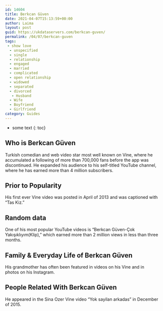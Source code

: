 ```yaml
---
id: 14604
title: Berkcan Güven
date: 2021-04-07T15:13:59+00:00
author: Laima
layout: post
guid: https://ukdataservers.com/berkcan-guven/
permalink: /04/07/berkcan-guven
tags:
 - show love
  - unspecified
  - single
  - relationship
  - engaged
  - married
  - complicated
  - open relationship
  - widowed
  - separated
  - divorced
   - Husband
  - Wife
  - Boyfriend
  - Girlfriend
category: Guides
---
```


* some text
{: toc}


## Who is Berkcan Güven
                  
                  
                  
Turkish comedian and web video star most well known on Vine, where he accumulated a following of more than 700,000 fans before the app was discontinued. He expanded his audience to his self-titled YouTube channel, where he has earned more than 4 million subscribers. 
                  
              
            
              
            
                
                
                
## Prior to Popularity
                  
                  
                  
His first ever Vine video was posted in April of 2013 and was captioned with &#8220;Tas Kiz.&#8221;
                  
              
            
              
            
                
                
                
## Random data
                  
                  
                  
One of his most popular YouTube videos is &#8220;Berkcan Güven-Çok Yakışıklıyım(Klip),&#8221; which earned more than 2 million views in less than three months.
                  
              
            
              
            
                
                
                
## Family & Everyday Life of Berkcan Güven
                  
                  
                  
His grandmother has often been featured in videos on his Vine and in photos on his Instagram.
                  
              
            
              
            
                
                
                
## People Related With Berkcan Güven
                  
                  
                  
He appeared in the Sina Ozer Vine video &#8220;Yok sayilan arkadas&#8221; in December of 2015.
                  
              
            
              
            
                
              
            
              
              
            
            
              
            
          
          
          